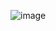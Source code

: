 ![image](https://github.com/lemonticsoul/java_getddodatjae/assets/127959482/3d46565c-83e9-429d-abd8-94a32c8eefa9)
